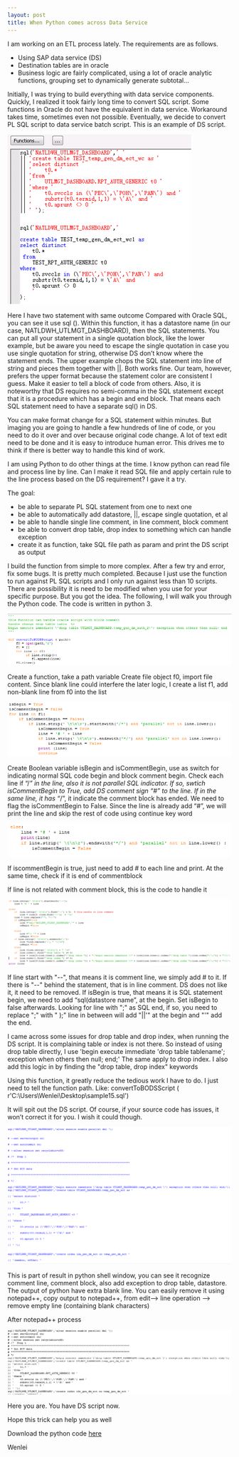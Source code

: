 ```yaml
---
layout: post
title: When Python comes across Data Service
---
```


I am working on an ETL process lately. The requirements are as follows.
+ Using SAP data service (DS)
+ Destination tables are in oracle
+ Business logic are fairly complicated, using a lot of oracle analytic functions, grouping set to dynamically generate subtotal…

Initially, I was trying to build everything with data service components.  Quickly, I realized it took fairly long time to convert SQL script. Some functions in Oracle do not have the equivalent in data service. Workaround takes time, sometimes even not possible.   Eventually, we decide to convert PL SQL script to data service batch script. 
This is an example of DS script. 

<img src="/images/blog16/ds_script_example.PNG" >   
 
Here I have two statement with same outcome
Compared with Oracle SQL, you can see it use sql ().  Within this function, it has a datastore name (in our case, NATLDWH_UTLMGT_DASHBOARD), then the SQL statements.  You can put all your statement in a single quotation block, like the lower example, but be aware you need to escape the single quotation in case you use single quotation for string, otherwise DS don’t know where the statement ends.  The upper example chops the SQL statement into line of string and pieces them together with ||.  Both works fine. Our team, however, prefers the upper format because the statement color are consistent I guess. Make it easier to tell a block of code from others.  Also, it is noteworthy that DS requires no semi-comma in the SQL statement except that it is a procedure which has a begin and end block. That means each SQL statement need to have a separate sql() in DS.  

You can make format change for a SQL statement within minutes.  But imaging you are going to handle a few hundreds of line of code, or you need to do it over and over because original code change.  A lot of text edit need to be done and it is easy to introduce human error. This drives me to think if there is better way to handle this kind of work. 

I am using Python to do other things at the time. I know python can read file and process line by line. Can I make it read SQL file and apply certain rule to the line process based on the DS requirement? I gave it a try.

The goal:
-	be able to separate PL SQL statement from one to next one
-	be able to automatically add datastore, ||, escape single quotation, et al
-	be able to handle single line comment, in line comment, block comment
-	be able to convert drop table, drop index to something which can handle exception
-	create it as function, take SQL file path as param and print the DS script as output

I build the function from simple to more complex. After a few try and error, fix some bugs. It is pretty much completed. Because I just use the function to run against PL SQL scripts and I only run against less than 10 scripts. There are possibility it is need to be modified when you use for your specific purpose. But you got the idea. The following, I will walk you through the Python code.  The code is written in python 3.  

<img src="/images/blog16/define_function.PNG" >  
  
Create a function, take a path variable
Create file object f0, import file content. 
Since blank line could interfere the later logic, I create a list f1, add non-blank line from f0 into the list 

<img src="/images/blog16/handle_comment_block1.PNG" >  
 
Create Boolean variable isBegin and isCommentBegin, use as switch for indicating normal SQL code begin and block comment begin.  Check each line if “/*” in the line, also it is not parallel SQL indicator. If so, swtich isCommentBegin to True, add DS comment sign “#” to the line. If in the same line, it has “*/”, it indicate the comment block has ended. We need to flag the isCommentBegin to False. Since the line is already add “#”, we will print the line and skip the rest of code using continue key word 

<img src="/images/blog16/handle_comment_block2.PNG" >  
 
If iscommentBegin is true, just need to add # to each line and print. At the same time, check if it is end of commentblock

If line is not related with comment block, this is the code to handle it 

<img src="/images/blog16/handle_ds_rule_main.PNG" >  

If line start with "--", that means it is comment line, we simply add # to it.
If there is "--"  behind the statement, that is in line comment. DS does not like it, it need to be removed.
If isBegin is true, that means it is SQL statement begin, we need to add “sql(datastore name”,  at the begin.  Set isBegin to false afterwards.  Looking for line with ";" as SQL end, if so, you need to replace ";" with " );"  line in between will add "||'" at the begin and "'" add the end.

 I came across some issues for drop table and drop index, when running the DS script. It is complaining table or index is not there. So instead of using drop table directly, I use 'begin execute immediate \'drop table tablename\'; exception when others then null; end;' The same apply to drop index. I also add this logic in by finding the "drop table, drop index" keywords

Using this function, it greatly reduce the tedious work I have to do. I just need to tell the function path.
Like: convertToBODSScript ( r'C:\Users\Wenlei\Desktop\sample15.sql')

 It will spit out the DS script.  Of course, if your source code has issues, it won’t correct it for you. I wish it could though.  

<img src="/images/blog16/result.PNG" >

This is part of result in python shell window, you can see it recognize comment line, comment block, also add exception to drop table, datastore.  The output of python have extra blank line.  You can easily remove it using notepad++, copy output to notepad++, from edit--> line operation --> remove empty line (containing blank characters)
 
 After notepad++ process  
 
 <img src="/images/blog16/final.PNG" >
 
Here you are.  You have DS script now.

Hope this trick can help you as well

Download the python code <a href="/Files/read_sql_fn4.py">here</a>

Wenlei
